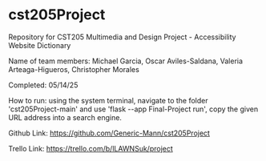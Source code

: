 # cst205Project
Repository for CST205 Multimedia and Design Project - Accessibility Website Dictionary 

Name of team members: Michael Garcia, Oscar Aviles-Saldana, Valeria Arteaga-Higueros, Christopher Morales

Completed: 05/14/25

How to run: using the system terminal, navigate to the folder 'cst205Project-main' and use 'flask --app Final-Project run', copy the given URL address into a search engine.

Github Link: https://github.com/Generic-Mann/cst205Project

Trello Link: https://trello.com/b/lLAWNSuk/project
